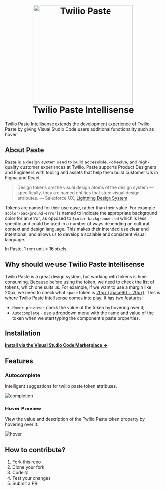 <h1 align="center">
  <img height="320px" src="https://raw.githubusercontent.com/twilio-labs/paste/apps/vs-code-intellisense/main/assets/favicon.png" alt="Twilio Paste" />
  <br/>
  Twilio Paste Intellisense
</h1>

Twilio Paste Intellisense extends the development experience of Twilio Paste by giving Visual Studio Code users additional functionality such as hover.

## About Paste

[Paste](https://paste.twilio.design/introduction/about-paste/) is a design system used to build accessible, cohesive, and high-quality customer experiences at Twilio. Paste supports Product Designers and Engineers with tooling and assets that help them build customer UIs in Figma and React.

> Design tokens are the visual design atoms of the design system — specifically, they are named entities that store visual design attributes. — Salesforce UX, [Lightning Design System](https://www.lightningdesignsystem.com/design-tokens/)

Tokens are named for their use case, rather than their value. For example `$color-background-error` is named to indicate the appropriate background color for an error, as opposed to `$color-background-red` which is less specific and could be used in a number of ways depending on cultural context and design language. This makes their intended use clear and intentional, and allows us to develop a scalable and consistent visual language.

In Paste, 1 rem unit = 16 pixels.

## Why should we use Twilio Paste Intellisense

Twilio Paste is a great design system, but working with tokens is time consuming. Because before using the token, we need to check the list of tokens, which one suits us. For example, if we want to use a margin like 20px, we need to check what `space` token is [20px (space60 = 20px)](https://paste.twilio.design/tokens/list/#spacings). This is where Twilio Paste Intellisense comes into play. It has two features:

- `Hover preview` - check the value of the token by hovering over it;
- `Autocomplete` - use a dropdown menu with the name and value of the token when we start typing the component's paste properties.

## Installation

**[Install via the Visual Studio Code Marketplace →](https://marketplace.visualstudio.com/items?itemName=Gapur.twilio-paste-intellisense)**

## Features

### Autocomplete

Intelligent suggestions for twilio paste token attributes.

<img src="https://raw.githubusercontent.com/twilio-labs/paste/apps/vs-code-intellisense/main/assets/completion-example.png" alt="completion" />

### Hover Preview

View the value and description of the Twilio Paste token property by hovering over it.

<img src="https://raw.githubusercontent.com/twilio-labs/paste/apps/vs-code-intellisense/main/assets/hover-example.png" alt="hover" />

## How to contribute?

1. Fork this repo
2. Clone your fork
3. Code 🤓
4. Test your changes
5. Submit a PR!
